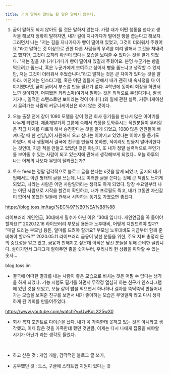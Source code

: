 ```yaml
---

title: 굳이 말하지 않아도 될 일은 말하지 않는다.
---
```


1. 굳이 말하도 되지 않아도 될 것은 말하지 않는다. 가령 내가 어떤 행동을 한다고 생각을 해보자 정확히 말하자면, 내가 길에 지나가다가 떨어진 빵을 줍는다고 해보자. 그러면서 나는 "저는 길을 지나가다가 빵이 떨어져 있었고, 그것이 더러워서 주웠어요."라고 말하는 것 이상으로 괜한 다른 사람들의 우려를 미리 말해서 그것을 쳐내려고 했지만, 그것이 오히려 확신이 없다는 모습을 보여줄 수 있다는 것을 알게 되었다. "저는 길을 지나가다가다가 빵이 떨어져 있길래 주웠어요. 분명 누군가는 빵을 먹으려고 줍느냐, 혹은 누군가에게 보여주고 싶어서 빵을 줍느냐고 생각할 수 있지만, 저는 그것이 더러워서 주웠습니다."라고 말하는 것은 큰 차이가 있다는 것을 알아라. 예전에는 인스타그램, 혹은 어떤 일들에 관해서 내가 괜히 내 속사정을 다 이야기했다면, 굳이 긁어서 부스럼 만들 필요가 없다. 4학년에 동아리 회장을 하면서 느낀 것이지만, 어찌됐든 카리스마(여기서 말하는 것은 외적으로 무섭다거나, 잘생기거나, 일적인 스탠스로만 보이라는 것이 아니다.)와 일에 관한 실력, 커뮤니케이션 시 끌려가는 사람의 커뮤니케이션은 하지 않는 것이다.

2. 오늘 출장 전에 같이 1080 모델을 같이 했던 회사 동기들을 만나서 많은 이야기를 나누게 되었다. 제품개발기획 그룹에 속해서 측정을 도와주시는 직원분들이 우리랑은 직급 체계를 다르게 해서 승진한다는 것을 알게 되었고, 1080 많은 인원들이 빠져나갈 때 한 선임님이 자원해서 오고 싶다는 이야기고 있었다는 이야기를 듣기도 하였다. 회사 생활에서 결국에 친구를 만들지 못하면, 적이라도 만들지 말아야한다는 것인데, 지금 적을 만들고 있었던 것은 아닌지, 또 내가 정말 실력적으로 무언가를 보여줄 수 있는 사람이 되고 있는지에 관해서 생각해보게 되었다.. 오늘 하루의 나는 어제의 나보다 무엇이 달라졌는가?

3. 토스 feed는 정말 감각적으로 블로그 글을 쓴다는 s것을 알게 되었고, 굴지의 대기업에서도 이런 형태의 글을 쓰는데, 나도 이러한 글을 쓴다는 것에 큰 책임도 느끼게 되었고, 나라는 사람은 어떤 사람일까라는 생각도 하게 되었다. 당장 수요일부터 나는 어떤 사람으로 시작을 할건지 확인하고, 내가 프로필도 찍고, 내가 그동안 자신감이 없어서 못했던 일들에 관해서 시작하는 동기도 가졌으면 좋겠다.

https://blog.toss.im/tag/%EC%97%B0%EA%B8%88

라이브러리 개인연금, 30대에게 필수가 아닌 이유 “30대 입니다. 개인연금을 꼭 들어야 할까요?” 2020.12.16 라이브러리 부모님 용돈과 노후대비, 어떻게 지원드려야 할까? “매달 드리는 부모님 용돈, 얼마를 드려야 할까요? 부모님 노후대비도 지금부터 함께 준비해야 할까요?” 2020.05.11 라이브러리 금융이 낯선 분들을 위한, 주요 지표 총정리 돈의 중요성을 알고 있고, 금융과 친해지고 싶은데 아직은 낯선 분들을 위해 준비한 글입니다. 살아가면서 그때그때 알아두면 좋을 숫자부터, 우리나라 현 상황을 파악할 수 있는 숫자...

blog.toss.im


- 결국에 어떠한 결과를 내는 사람이 좋은 모습으로 비치는 것은 어쩔 수 없다는 생각을 하게 되었다. 기능 시험도 필기를 하면서 무작정 열심히 하는 친구가 인스타그램에 있던 것을 보았고, 오늘 같이 밥을 먹으면서 하나하나 결과를 뚝딱뚝딱 만들어내가는 모습을 보여준 친구를 보면서 내가 좋아하는 모습은 무엇일까 라고 다시 생각하게 된 기회를 만들어주었다. 

https://www.youtube.com/watch?v=UwKoLX25wX0


- 회사 복지 포인트로 다이슨을 샀다. 내가 꼭 가족한테 못하고 있는 것은 아니라고 생각했고, 이제 많은 것을 가족한테 했던 것만큼, 이제는 다시 나에게 집중을 해야할 시기가 아닌가 라는 생각도 들었다. 

​

- 하고 싶은 것 : 게임 개발, 감각적인 블로그 글 쓰기, 

- 공부했던 것 : 토스, 구글에 스타트업 지원이 있다는 것